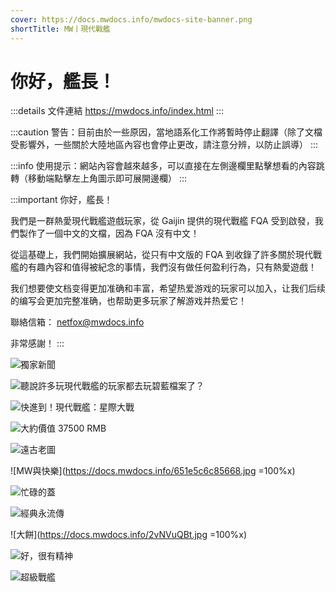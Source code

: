 ```yaml
---
cover: https://docs.mwdocs.info/mwdocs-site-banner.png
shortTitle: MW丨現代戰艦
---
```


# 你好，艦長！

:::details 文件連結
https://mwdocs.info/index.html
:::

:::caution 警告：目前由於一些原因，當地語系化工作將暫時停止翻譯（除了文檔受影響外，一些關於大陸地區內容也會停止更改，請注意分辨，以防止誤導）
:::

:::info 使用提示：網站內容會越來越多，可以直接在左側邊欄里點擊想看的內容跳轉（移動端點擊左上角圖示即可展開邊欄）
:::

:::important 你好，艦長！

我們是一群熱愛現代戰艦遊戲玩家，從 Gaijin 提供的現代戰艦 FQA 受到啟發，我們製作了一個中文的文檔，因為 FQA 沒有中文！

從這基礎上，我們開始擴展網站，從只有中文版的 FQA 到收錄了許多關於現代戰艦的有趣內容和值得被紀念的事情，我們沒有做任何盈利行為，只有熱愛遊戲！

我们想要使文档变得更加准确和丰富，希望热爱游戏的玩家可以加入，让我们后续的编写会更加完整准确，也帮助更多玩家了解游戏并热爱它！

聯絡信箱：
netfox@mwdocs.info

非常感謝！
:::

![獨家新聞](https://docs.mwdocs.info/Image_1700662795112.jpg)

![聽說許多玩現代戰艦的玩家都去玩碧藍檔案了？](https://docs.mwdocs.info/b87749ed98ba8c8f812173a46875a0bb.jpg)

![快進到！現代戰艦：星際大戰](https://docs.mwdocs.info/Image_1698843530122.jpg)

![大約價值 37500 RMB](https://docs.mwdocs.info/Image_1696862138169.jpg)

![遠古老圖](https://docs.mwdocs.info/9ec360d85ac8b120789b4d98b12c455d_720.png)

![MW與快樂](https://docs.mwdocs.info/651e5c6c85668.jpg =100%x)

![忙碌的蓋](https://docs.mwdocs.info/xIzLcFxv.jpg)

![經典永流傳](https://docs.mwdocs.info/BeiWang-GO-html.jpg)

![大餅](https://docs.mwdocs.info/2vNVuQBt.jpg =100%x)

![好，很有精神](https://docs.mwdocs.info/PkwGCfuT.jpg)

![超級戰艦](https://docs.mwdocs.info/5Fz4euch.jpg)